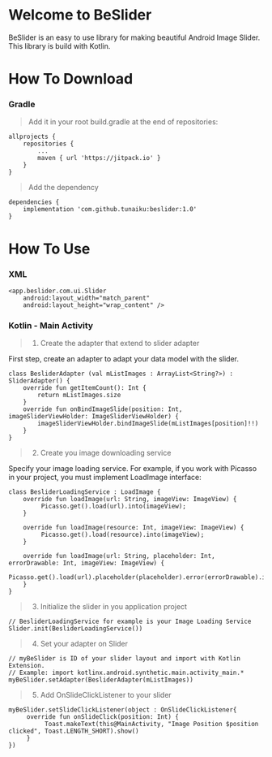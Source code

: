 # Welcome to BeSlider

BeSlider is an easy to use library for making beautiful Android Image Slider. This library is build with Kotlin.


# How To Download

### Gradle
> Add it in your root build.gradle at the end of repositories:

    allprojects {  
	    repositories {  
	        ...
	        maven { url 'https://jitpack.io' }
	    }  
	}
 
> Add the dependency

    dependencies {
		implementation 'com.github.tunaiku:beslider:1.0'
	}

# How To Use
### XML

> 
    <app.beslider.com.ui.Slider
        android:layout_width="match_parent"  
        android:layout_height="wrap_content" />

### Kotlin - Main Activity

> 1. Create the adapter that extend to slider adapter

First step, create an adapter to adapt your data model with the slider.

    class BesliderAdapter (val mListImages : ArrayList<String?>) : SliderAdapter() {  
        override fun getItemCount(): Int {  
            return mListImages.size  
        }  
        override fun onBindImageSlide(position: Int, imageSliderViewHolder: ImageSliderViewHolder) {
            imageSliderViewHolder.bindImageSlide(mListImages[position]!!) 
        }  
    }

> 2. Create you image downloading service

Specify your image loading service. For example, if you work with Picasso in your project, you must implement LoadImage interface:

    class BesliderLoadingService : LoadImage {  
        override fun loadImage(url: String, imageView: ImageView) {  
             Picasso.get().load(url).into(imageView);  
        }  
        
        override fun loadImage(resource: Int, imageView: ImageView) { 
             Picasso.get().load(resource).into(imageView);  
        }  
        
        override fun loadImage(url: String, placeholder: Int, errorDrawable: Int, imageView: ImageView) { 
             Picasso.get().load(url).placeholder(placeholder).error(errorDrawable).into(imageView);  
        }  
    }

> 3. Initialize the slider in you application project

    // BesliderLoadingService for example is your Image Loading Service
    Slider.init(BesliderLoadingService())

> 4. Set your adapter on Slider

    // myBeSlider is ID of your slider layout and import with Kotlin Extension.
    // Example: import kotlinx.android.synthetic.main.activity_main.*
    myBeSlider.setAdapter(BesliderAdapter(mListImages))

> 5. Add OnSlideClickListener to your slider

    myBeSlider.setSlideClickListener(object : OnSlideClickListener{ 
         override fun onSlideClick(position: Int) {  
              Toast.makeText(this@MainActivity, "Image Position $position clicked", Toast.LENGTH_SHORT).show()  
         }  
    })
